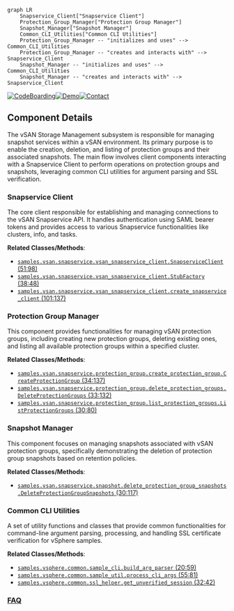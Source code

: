 ```mermaid
graph LR
    Snapservice_Client["Snapservice Client"]
    Protection_Group_Manager["Protection Group Manager"]
    Snapshot_Manager["Snapshot Manager"]
    Common_CLI_Utilities["Common CLI Utilities"]
    Protection_Group_Manager -- "initializes and uses" --> Common_CLI_Utilities
    Protection_Group_Manager -- "creates and interacts with" --> Snapservice_Client
    Snapshot_Manager -- "initializes and uses" --> Common_CLI_Utilities
    Snapshot_Manager -- "creates and interacts with" --> Snapservice_Client
```
[![CodeBoarding](https://img.shields.io/badge/Generated%20by-CodeBoarding-9cf?style=flat-square)](https://github.com/CodeBoarding/GeneratedOnBoardings)[![Demo](https://img.shields.io/badge/Try%20our-Demo-blue?style=flat-square)](https://www.codeboarding.org/demo)[![Contact](https://img.shields.io/badge/Contact%20us%20-%20contact@codeboarding.org-lightgrey?style=flat-square)](mailto:contact@codeboarding.org)

## Component Details

The vSAN Storage Management subsystem is responsible for managing snapshot services within a vSAN environment. Its primary purpose is to enable the creation, deletion, and listing of protection groups and their associated snapshots. The main flow involves client components interacting with a Snapservice Client to perform operations on protection groups and snapshots, leveraging common CLI utilities for argument parsing and SSL verification.

### Snapservice Client
The core client responsible for establishing and managing connections to the vSAN Snapservice API. It handles authentication using SAML bearer tokens and provides access to various Snapservice functionalities like clusters, info, and tasks.


**Related Classes/Methods**:

- <a href="https://github.com/vmware/vsphere-automation-sdk-python/blob/master/samples/vsan/snapservice/vsan_snapservice_client.py#L51-L98" target="_blank" rel="noopener noreferrer">`samples.vsan.snapservice.vsan_snapservice_client.SnapserviceClient` (51:98)</a>
- <a href="https://github.com/vmware/vsphere-automation-sdk-python/blob/master/samples/vsan/snapservice/vsan_snapservice_client.py#L38-L48" target="_blank" rel="noopener noreferrer">`samples.vsan.snapservice.vsan_snapservice_client.StubFactory` (38:48)</a>
- <a href="https://github.com/vmware/vsphere-automation-sdk-python/blob/master/samples/vsan/snapservice/vsan_snapservice_client.py#L101-L137" target="_blank" rel="noopener noreferrer">`samples.vsan.snapservice.vsan_snapservice_client.create_snapservice_client` (101:137)</a>


### Protection Group Manager
This component provides functionalities for managing vSAN protection groups, including creating new protection groups, deleting existing ones, and listing all available protection groups within a specified cluster.


**Related Classes/Methods**:

- <a href="https://github.com/vmware/vsphere-automation-sdk-python/blob/master/samples/vsan/snapservice/protection_group/create_protection_group.py#L34-L137" target="_blank" rel="noopener noreferrer">`samples.vsan.snapservice.protection_group.create_protection_group.CreateProtectionGroup` (34:137)</a>
- <a href="https://github.com/vmware/vsphere-automation-sdk-python/blob/master/samples/vsan/snapservice/protection_group/delete_protection_groups.py#L33-L132" target="_blank" rel="noopener noreferrer">`samples.vsan.snapservice.protection_group.delete_protection_groups.DeleteProtectionGroups` (33:132)</a>
- <a href="https://github.com/vmware/vsphere-automation-sdk-python/blob/master/samples/vsan/snapservice/protection_group/list_protection_groups.py#L30-L80" target="_blank" rel="noopener noreferrer">`samples.vsan.snapservice.protection_group.list_protection_groups.ListProtectionGroups` (30:80)</a>


### Snapshot Manager
This component focuses on managing snapshots associated with vSAN protection groups, specifically demonstrating the deletion of protection group snapshots based on retention policies.


**Related Classes/Methods**:

- <a href="https://github.com/vmware/vsphere-automation-sdk-python/blob/master/samples/vsan/snapservice/snapshot/delete_protection_group_snapshots.py#L30-L117" target="_blank" rel="noopener noreferrer">`samples.vsan.snapservice.snapshot.delete_protection_group_snapshots.DeleteProtectionGroupSnapshots` (30:117)</a>


### Common CLI Utilities
A set of utility functions and classes that provide common functionalities for command-line argument parsing, processing, and handling SSL certificate verification for vSphere samples.


**Related Classes/Methods**:

- <a href="https://github.com/vmware/vsphere-automation-sdk-python/blob/master/samples/vsphere/common/sample_cli.py#L20-L59" target="_blank" rel="noopener noreferrer">`samples.vsphere.common.sample_cli.build_arg_parser` (20:59)</a>
- <a href="https://github.com/vmware/vsphere-automation-sdk-python/blob/master/samples/vsphere/common/sample_util.py#L55-L81" target="_blank" rel="noopener noreferrer">`samples.vsphere.common.sample_util.process_cli_args` (55:81)</a>
- <a href="https://github.com/vmware/vsphere-automation-sdk-python/blob/master/samples/vsphere/common/ssl_helper.py#L32-L42" target="_blank" rel="noopener noreferrer">`samples.vsphere.common.ssl_helper.get_unverified_session` (32:42)</a>




### [FAQ](https://github.com/CodeBoarding/GeneratedOnBoardings/tree/main?tab=readme-ov-file#faq)